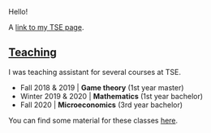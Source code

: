 Hello!

A [link to my TSE page](https://www.tse-fr.eu/fr/people/antoine-jacquet).



## [Teaching](pages/teaching.html)

I was teaching assistant for several courses at TSE.

- Fall 2018 & 2019 \| **Game theory** (1st year master)
- Winter 2019 & 2020 \| **Mathematics** (1st year bachelor)
- Fall 2020 \| **Microeconomics** (3rd year bachelor)

You can find some material for these classes [here](pages/teaching.html).
